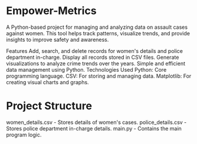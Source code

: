 # Empower-Metrics
A Python-based project for managing and analyzing data on assault cases against women. This tool helps track patterns, visualize trends, and provide insights to improve safety and awareness.

Features
Add, search, and delete records for women's details and police department in-charge.
Display all records stored in CSV files.
Generate visualizations to analyze crime trends over the years.
Simple and efficient data management using Python.
Technologies Used
Python: Core programming language.
CSV: For storing and managing data.
Matplotlib: For creating visual charts and graphs.
# Project Structure
women_details.csv - Stores details of women's cases.
police_details.csv - Stores police department in-charge details.
main.py - Contains the main program logic.
